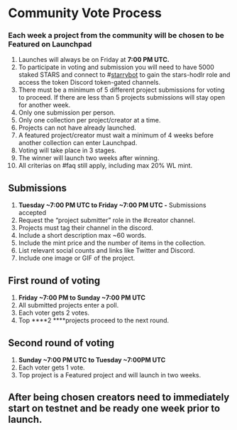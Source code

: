 # Community Vote Process

### Each week a project from the community will be chosen to be Featured on Launchpad

1. Launches will always be on Friday at **7:00 PM UTC.**
2. To participate in voting and submission you will need to have 5000 staked STARS and connect to #[starrybot](https://discord.gg/N9PMNWPcyn) to gain the stars-hodlr role and access the token Discord token-gated channels.
3. There must be a minimum of 5 different project submissions for voting to proceed. If there are less than 5 projects submissions will stay open for another week.
4. Only one submission per person.
5. Only one collection per project/creator at a time.
6. Projects can not have already launched.
7. A featured project/creator must wait a minimum of 4 weeks before another collection can enter Launchpad.
8. Voting will take place in 3 stages.
9. The winner will launch two weeks after winning.
10. All criterias on #faq still apply, including max 20% WL mint.

## Submissions

1. **Tuesday \~7:00 PM UTC to Friday \~7:00 PM UTC -** Submissions accepted
2. Request the “project submitter” role in the #creator channel.
3. Projects must tag their channel in the discord.
4. Include a short description max \~60 words.
5. Include the mint price and the number of items in the collection.
6. List relevant social counts and links like Twitter and Discord.
7. Include one image or GIF of the project.

## First round of voting

1. **Friday \~7:00 PM to Sunday \~7:00 PM UTC**
2. All submitted projects enter a poll.
3. Each voter gets 2 votes.
4. Top \*\*\*\*2 \*\*\*\*projects proceed to the next round.

## Second round of voting

1. **Sunday \~7:00 PM UTC to Tuesday \~7:00PM UTC**
2. Each voter gets 1 vote.
3. Top project is a Featured project and will launch in two weeks.

## After being chosen creators need to immediately start on testnet and be ready one week prior to launch.
